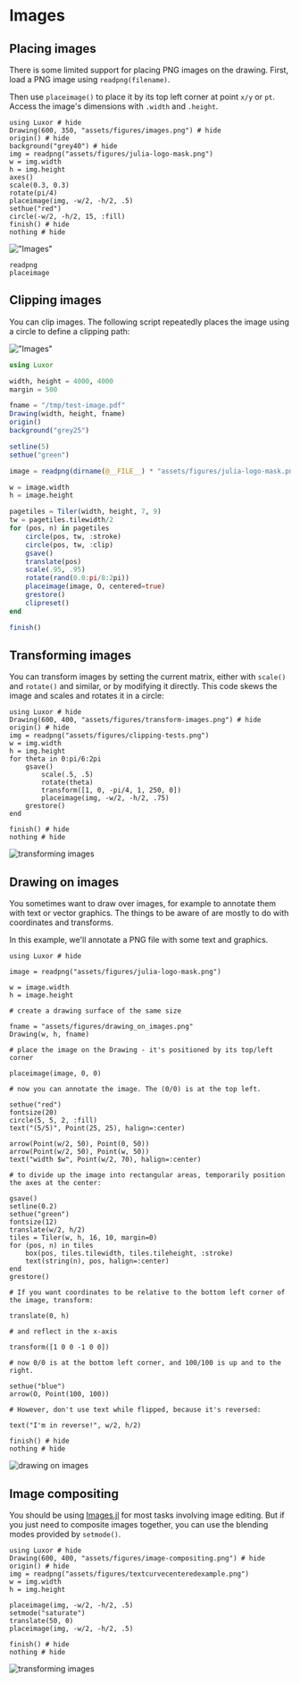 # Images

## Placing images

There is some limited support for placing PNG images on the drawing. First, load a PNG image using `readpng(filename)`.

Then use `placeimage()` to place it by its top left corner at point `x/y` or `pt`. Access the image's dimensions with `.width` and `.height`.

```@example
using Luxor # hide
Drawing(600, 350, "assets/figures/images.png") # hide
origin() # hide
background("grey40") # hide
img = readpng("assets/figures/julia-logo-mask.png")
w = img.width
h = img.height
axes()
scale(0.3, 0.3)
rotate(pi/4)
placeimage(img, -w/2, -h/2, .5)
sethue("red")
circle(-w/2, -h/2, 15, :fill)
finish() # hide
nothing # hide
```
!["Images"](assets/figures/images.png)

```@docs
readpng
placeimage
```

## Clipping images

You can clip images. The following script repeatedly places the image using a circle to define a clipping path:

!["Images"](assets/figures/test-image.png)

```julia
using Luxor

width, height = 4000, 4000
margin = 500

fname = "/tmp/test-image.pdf"
Drawing(width, height, fname)
origin()
background("grey25")

setline(5)
sethue("green")

image = readpng(dirname(@__FILE__) * "assets/figures/julia-logo-mask.png")

w = image.width
h = image.height

pagetiles = Tiler(width, height, 7, 9)
tw = pagetiles.tilewidth/2
for (pos, n) in pagetiles
    circle(pos, tw, :stroke)
    circle(pos, tw, :clip)
    gsave()
    translate(pos)
    scale(.95, .95)
    rotate(rand(0.0:pi/8:2pi))
    placeimage(image, O, centered=true)
    grestore()
    clipreset()
end

finish()
```

## Transforming images

You can transform images by setting the current matrix, either with `scale()` and `rotate()` and similar, or by modifying it directly. This code skews the image and scales and rotates it in a circle:

```@example
using Luxor # hide
Drawing(600, 400, "assets/figures/transform-images.png") # hide
origin() # hide
img = readpng("assets/figures/clipping-tests.png")
w = img.width
h = img.height
for theta in 0:pi/6:2pi
    gsave()
        scale(.5, .5)
        rotate(theta)
        transform([1, 0, -pi/4, 1, 250, 0])
        placeimage(img, -w/2, -h/2, .75)
    grestore()
end

finish() # hide
nothing # hide
```

![transforming images](assets/figures/transform-images.png)

## Drawing on images

You sometimes want to draw over images, for example to annotate them with text or vector graphics. The things to be aware of are mostly to do with coordinates and transforms.

In this example, we'll annotate a PNG file with some text and graphics.

```@example
using Luxor # hide

image = readpng("assets/figures/julia-logo-mask.png")

w = image.width
h = image.height

# create a drawing surface of the same size

fname = "assets/figures/drawing_on_images.png"
Drawing(w, h, fname)

# place the image on the Drawing - it's positioned by its top/left corner

placeimage(image, 0, 0)

# now you can annotate the image. The (0/0) is at the top left.

sethue("red")
fontsize(20)
circle(5, 5, 2, :fill)
text("(5/5)", Point(25, 25), halign=:center)

arrow(Point(w/2, 50), Point(0, 50))
arrow(Point(w/2, 50), Point(w, 50))
text("width $w", Point(w/2, 70), halign=:center)

# to divide up the image into rectangular areas, temporarily position the axes at the center:

gsave()
setline(0.2)
sethue("green")
fontsize(12)
translate(w/2, h/2)
tiles = Tiler(w, h, 16, 10, margin=0)
for (pos, n) in tiles
    box(pos, tiles.tilewidth, tiles.tileheight, :stroke)
    text(string(n), pos, halign=:center)
end
grestore()

# If you want coordinates to be relative to the bottom left corner of the image, transform:

translate(0, h)

# and reflect in the x-axis

transform([1 0 0 -1 0 0])

# now 0/0 is at the bottom left corner, and 100/100 is up and to the right.

sethue("blue")
arrow(O, Point(100, 100))

# However, don't use text while flipped, because it's reversed:

text("I'm in reverse!", w/2, h/2)

finish() # hide
nothing # hide
```

![drawing on images](assets/figures/drawing_on_images.png)

## Image compositing

You should be using [Images.jl](https://github.com/JuliaImages) for most tasks involving image editing. But if you just need to composite images together, you can use the blending modes provided by `setmode()`.

```@example
using Luxor # hide
Drawing(600, 400, "assets/figures/image-compositing.png") # hide
origin() # hide
img = readpng("assets/figures/textcurvecenteredexample.png")
w = img.width
h = img.height

placeimage(img, -w/2, -h/2, .5)
setmode("saturate")
translate(50, 0)
placeimage(img, -w/2, -h/2, .5)

finish() # hide
nothing # hide
```

![transforming images](assets/figures/image-compositing.png)
